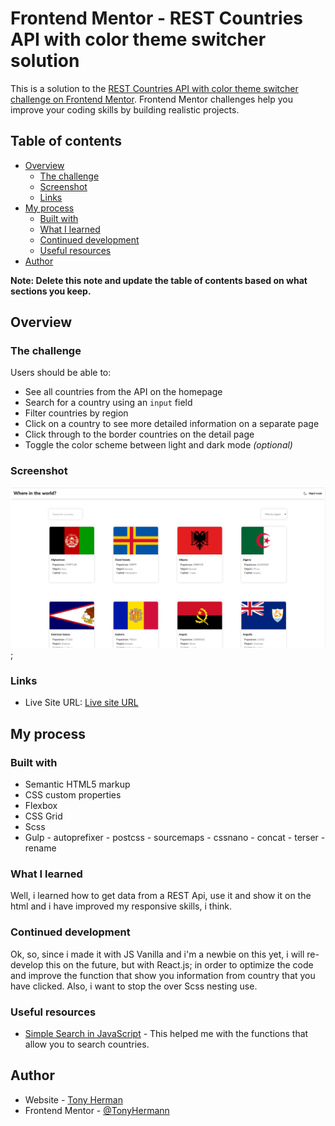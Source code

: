 # Frontend Mentor - REST Countries API with color theme switcher solution

This is a solution to the [REST Countries API with color theme switcher challenge on Frontend Mentor](https://www.frontendmentor.io/challenges/rest-countries-api-with-color-theme-switcher-5cacc469fec04111f7b848ca). Frontend Mentor challenges help you improve your coding skills by building realistic projects. 

## Table of contents

- [Overview](#overview)
  - [The challenge](#the-challenge)
  - [Screenshot](#screenshot)
  - [Links](#links)
- [My process](#my-process)
  - [Built with](#built-with)
  - [What I learned](#what-i-learned)
  - [Continued development](#continued-development)
  - [Useful resources](#useful-resources)
- [Author](#author)

**Note: Delete this note and update the table of contents based on what sections you keep.**

## Overview

### The challenge

Users should be able to:

- See all countries from the API on the homepage
- Search for a country using an `input` field
- Filter countries by region
- Click on a country to see more detailed information on a separate page
- Click through to the border countries on the detail page
- Toggle the color scheme between light and dark mode *(optional)*

### Screenshot

![](./screenshots/screenshot.png);


### Links

- Live Site URL: [Live site URL](https://tonyhermann.github.io/CountriesApiApp/)

## My process

### Built with

- Semantic HTML5 markup
- CSS custom properties
- Flexbox
- CSS Grid
- Scss
- Gulp - autoprefixer - postcss - sourcemaps - cssnano - concat - terser -rename

### What I learned

Well, i learned how to get data from a REST Api, use it and show it on the html and i have improved my 
responsive skills, i think. 

### Continued development

Ok, so, since i made it with JS Vanilla and i'm a newbie on this yet, i will re-develop this on the future, but with React.js; in order to optimize the code and improve the function that show you information from country that you have clicked. Also, i want to stop the over Scss nesting use.

### Useful resources

- [Simple Search in JavaScript](https://www.youtube.com/watch?v=SWkPXbQXArk) - This helped me with the functions that allow you to search countries.

## Author

- Website - [Tony Herman](https://github.com/TonyHermann)
- Frontend Mentor - [@TonyHermann](https://www.frontendmentor.io/profile/TonyHermann)

